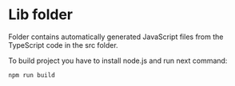 # Lib folder

Folder contains automatically generated JavaScript files from the TypeScript code in the src folder.

To build project you have to install node.js and run next command:

```CMD
npm run build
```
